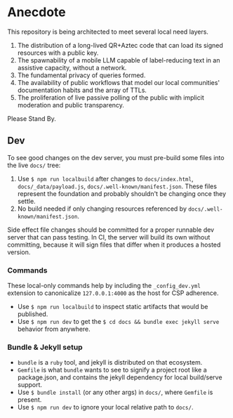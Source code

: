 # Anecdote

This repository is being architected to meet several local need layers.

1. The distribution of a long-lived QR+Aztec code that can load its signed resources with a public key.
2. The spawnability of a mobile LLM capable of label-reducing text in an assistive capacity, without a network.
3. The fundamental privacy of queries formed.
4. The availability of public workflows that model our local communities' documentation habits and the array of TTLs.
5. The proliferation of live passive polling of the public with implicit moderation and public transparency.

Please Stand By.

## Dev

To see good changes on the dev server, you must pre-build some files into the live `docs/` tree:

1. Use `$ npm run localbuild` after changes to `docs/index.html`, `docs/_data/payload.js`, `docs/.well-known/manifest.json`. These files represent the foundation and probably shouldn't be changing once they settle.
2. No build needed if only changing resources referenced by `docs/.well-known/manifest.json`.

Side effect file changes should be committed for a proper runnable dev server that can pass testing. In CI, the server will build its own without committing, because it will sign files that differ when it produces a hosted version.

### Commands

These local-only commands help by including the `_config_dev.yml` extension to canonicalize `127.0.0.1:4000` as the host for CSP adherence.

- Use `$ npm run localbuild` to inspect static artifacts that would be published.
- Use `$ npm run dev` to get the `$ cd docs && bundle exec jekyll serve` behavior from anywhere.

### Bundle & Jekyll setup

- `bundle` is a `ruby` tool, and jekyll is distributed on that ecosystem.
- `Gemfile` is what `bundle` wants to see to signify a project root like a package.json, and contains the jekyll dependency for local build/serve support.
- Use `$ bundle install` (or any other args) in `docs/`, where `Gemfile` is present.
- Use `$ npm run dev` to ignore your local relative path to `docs/`.
